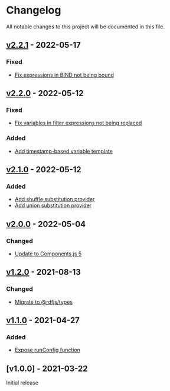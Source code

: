 # Changelog
All notable changes to this project will be documented in this file.

<a name="v2.2.1"></a>
## [v2.2.1](https://github.com/rubensworks/sparql-query-parameter-instantiator.js/compare/v2.2.0...v2.2.1) - 2022-05-17

### Fixed
* [Fix expressions in BIND not being bound](https://github.com/rubensworks/sparql-query-parameter-instantiator.js/commit/3f1c00722de6b99b4587e03bdb3555570e8cd3a2)

<a name="v2.2.0"></a>
## [v2.2.0](https://github.com/rubensworks/sparql-query-parameter-instantiator.js/compare/v2.1.0...v2.2.0) - 2022-05-12

### Fixed
* [Fix variables in filter expressions not being replaced](https://github.com/rubensworks/sparql-query-parameter-instantiator.js/commit/6b85a60cfe75b01239c5f9f75e1f124680022c9d)

### Added
* [Add timestamp-based variable template](https://github.com/rubensworks/sparql-query-parameter-instantiator.js/commit/e4f8a45f3e5877eac1fcf9ad60c9b708c6c0cc1d)

<a name="v2.1.0"></a>
## [v2.1.0](https://github.com/rubensworks/sparql-query-parameter-instantiator.js/compare/v1.2.0...v2.1.0) - 2022-05-12

### Added
* [Add shuffle substitution provider](https://github.com/rubensworks/sparql-query-parameter-instantiator.js/commit/194157746b67eedc7c16f070d9a2593f713056b4)
* [Add union substitution provider](https://github.com/rubensworks/sparql-query-parameter-instantiator.js/commit/6cff5d3bf7d82ef9b6ccf2aacb4a30f349b7e48b)

<a name="v2.0.0"></a>
## [v2.0.0](https://github.com/rubensworks/sparql-query-parameter-instantiator.js/compare/v1.2.0...v2.0.0) - 2022-05-04

### Changed
* [Update to Components.js 5](https://github.com/rubensworks/sparql-query-parameter-instantiator.js/commit/45182d4ee1d5504327d8216b72dcee42e3af140c)

<a name="v1.2.0"></a>
## [v1.2.0](https://github.com/rubensworks/sparql-query-parameter-instantiator.js/compare/v1.1.0...v1.2.0) - 2021-08-13

### Changed
* [Migrate to @rdfjs/types](https://github.com/rubensworks/sparql-query-parameter-instantiator.js/commit/15e64ea9fa29a6749d212b15f0b467fd61d0a39a)

<a name="v1.1.0"></a>
## [v1.1.0](https://github.com/rubensworks/sparql-query-parameter-instantiator.js/compare/v1.0.0...v1.1.0) - 2021-04-27

### Added
* [Expose runConfig function](https://github.com/rubensworks/sparql-query-parameter-instantiator.js/commit/e211789c1d8e38d02d85a6f249bccb85d9f84601)

<a name="v1.0.0"></a>
## [v1.0.0] - 2021-03-22

Initial release
